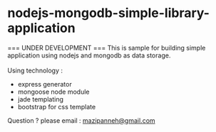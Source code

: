 # nodejs-mongodb-simple-library-application
=== UNDER DEVELOPMENT ===
This is sample for building simple application using nodejs and mongodb as data storage.</br></br>
Using technology : 
- express generator
- mongoose node module
- jade templating
- bootstrap for css template

Question ? please email : mazipanneh@gmail.com


